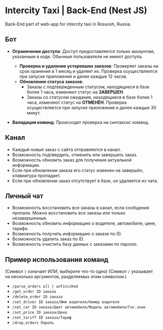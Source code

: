 # Intercity Taxi | Back-End (Nest JS)

Back-End part of web-app for intercity taxi in Rossosh, Russia.

## Бот

- **Ограничение доступа**: Доступ предоставляется только аккаунтам, указанным в коде. Обычные пользователи не имеют доступа.

  - **Проверка и удаление устаревших заказов**: Проверяет заказы на срок хранения в 1 месяц и удаляет их. Проверка осуществляется при запуске приложения и далее каждые 12 часов.
  - **Обновление статуса заказов**:
    - Заказы с подтвержденным статусом, находящиеся в базе более 1 часа, изменяют статус на **ЗАВЕРШЕН**.
    - Заказы со статусом ожидания, находящиеся в базе более 1 часа, изменяют статус на **ОТМЕНЁН**.
      Проверка осуществляется при запуске приложения и далее каждые 30 минут.

- **Валидация команд**: Происходит проверка на синтаксис команд.

## Канал

- Каждый новый заказ с сайта отправляется в канал.
- Возможность подтвердить, отменить или завершить заказ.
- Возможность обновить заказ для получения актуальной информации.
- Если при обновлении заказа его статус изменен на завершён, клавиатура пропадает.
- Если при обновлении заказ отсутствует в базе, он удаляется из чата.

## Личный чат

- Возможность восстановить все заказы в канал, если сообщения пропали. Можно восстановить все заказы или только незавершенные.
- Возможность обновить информацию о водителе, автомобиле, цене, тарифе.
- Возможность получить информацию о заказе по ID.
- Возможность удалить заказ по ID.
- Возможность очистить базу данных с заказами по паролю.

## Пример использования команд

(Символ `|` означает ИЛИ, выберите что-то одно)
(Символ `/` указывает на несколько аргументов, разделяемых этим символом.)

- `/parse_orders all | unfinished`
- `/get_order ID заказа`
- `/delete_order ID заказа`
- `/set_driver ID заказа/Имя водителя/Номер водителя`
- `/set_car ID заказа/Цвет автомобиля/Модель автомобиля/Гос.знак`
- `/set_price ID заказа/Цена`
- `/set_tariff ID заказа/Тариф`
- `/drop_orders Пароль`
